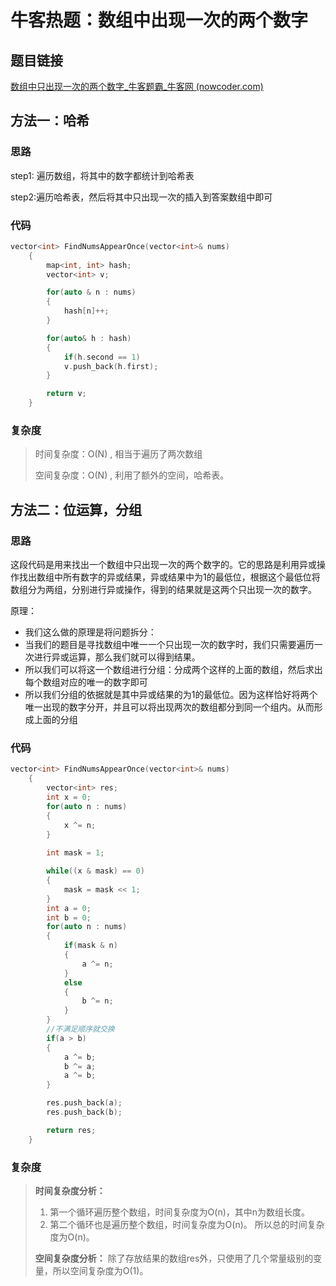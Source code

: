 # 牛客热题：数组中出现一次的两个数字

## 题目链接

[数组中只出现一次的两个数字_牛客题霸_牛客网 (nowcoder.com)](https://www.nowcoder.com/practice/389fc1c3d3be4479a154f63f495abff8?tpId=295&tqId=1375231&ru=/exam/oj&qru=/ta/format-top101/question-ranking&sourceUrl=%2Fexam%2Foj)

## 方法一：哈希

### 思路

step1: 遍历数组，将其中的数字都统计到哈希表

step2:遍历哈希表，然后将其中只出现一次的插入到答案数组中即可

### 代码

```cpp
vector<int> FindNumsAppearOnce(vector<int>& nums) 
    {
        map<int, int> hash;
        vector<int> v;

        for(auto & n : nums)
        {
            hash[n]++;
        }

        for(auto& h : hash)
        {
            if(h.second == 1)
            v.push_back(h.first);
        }

        return v;
    }
```

### 复杂度

> 时间复杂度：O(N) , 相当于遍历了两次数组
>
> 空间复杂度：O(N) , 利用了额外的空间，哈希表。

## 方法二：位运算，分组

### 思路

这段代码是用来找出一个数组中只出现一次的两个数字的。它的思路是利用异或操作找出数组中所有数字的异或结果，异或结果中为1的最低位，根据这个最低位将数组分为两组，分别进行异或操作，得到的结果就是这两个只出现一次的数字。

原理：

- 我们这么做的原理是将问题拆分：
- 当我们的题目是寻找数组中唯一一个只出现一次的数字时，我们只需要遍历一次进行异或运算，那么我们就可以得到结果。
- 所以我们可以将这一个数组进行分组：分成两个这样的上面的数组，然后求出每个数组对应的唯一的数字即可
- 所以我们分组的依据就是其中异或结果的为1的最低位。因为这样恰好将两个唯一出现的数字分开，并且可以将出现两次的数组都分到同一个组内。从而形成上面的分组

### 代码

```cpp
vector<int> FindNumsAppearOnce(vector<int>& nums) 
    {
        vector<int> res;
        int x = 0;
        for(auto n : nums)
        {
            x ^= n;
        }
        
        int mask = 1;

        while((x & mask) == 0)
        {
            mask = mask << 1;
        }
        int a = 0;
        int b = 0;
        for(auto n : nums)
        {
            if(mask & n)
            {
                a ^= n;
            }
            else
            {
                b ^= n;
            }
        }
		//不满足顺序就交换
        if(a > b)
        {
            a ^= b;
            b ^= a;
            a ^= b;
        }

        res.push_back(a);
        res.push_back(b);

        return res;
    }
```

### 复杂度

> **时间复杂度分析：**
>
> 1. 第一个循环遍历整个数组，时间复杂度为O(n)，其中n为数组长度。
> 2. 第二个循环也是遍历整个数组，时间复杂度为O(n)。
> 所以总的时间复杂度为O(n)。
>
> **空间复杂度分析：**
> 除了存放结果的数组res外，只使用了几个常量级别的变量，所以空间复杂度为O(1)。